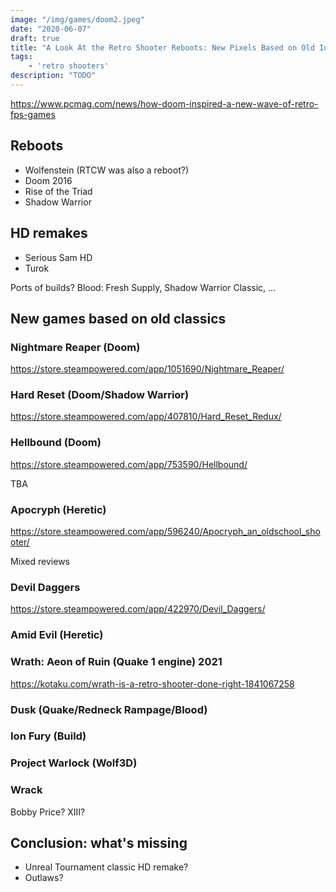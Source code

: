 ```yaml
---
image: "/img/games/doom2.jpeg"
date: "2020-06-07"
draft: true
title: "A Look At the Retro Shooter Reboots: New Pixels Based on Old Ideas"
tags:
    - 'retro shooters'
description: "TODO"
---
```


https://www.pcmag.com/news/how-doom-inspired-a-new-wave-of-retro-fps-games

## Reboots

- Wolfenstein (RTCW was also a reboot?)
- Doom 2016
- Rise of the Triad 
- Shadow Warrior

## HD remakes

- Serious Sam HD
- Turok

Ports of builds? Blood: Fresh Supply, Shadow Warrior Classic, ...

## New games based on old classics

### Nightmare Reaper (Doom)

https://store.steampowered.com/app/1051690/Nightmare_Reaper/

### Hard Reset (Doom/Shadow Warrior)

https://store.steampowered.com/app/407810/Hard_Reset_Redux/

### Hellbound (Doom)

https://store.steampowered.com/app/753590/Hellbound/

TBA

### Apocryph (Heretic)

https://store.steampowered.com/app/596240/Apocryph_an_oldschool_shooter/

Mixed reviews

### Devil Daggers

https://store.steampowered.com/app/422970/Devil_Daggers/

### Amid Evil (Heretic)

### Wrath: Aeon of Ruin (Quake 1 engine) 2021

https://kotaku.com/wrath-is-a-retro-shooter-done-right-1841067258

### Dusk (Quake/Redneck Rampage/Blood)

### Ion Fury (Build)

### Project Warlock (Wolf3D)

### Wrack

Bobby Price? XIII?

## Conclusion: what's missing

- Unreal Tournament classic HD remake?
- Outlaws?